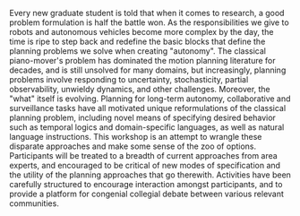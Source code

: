 <p>
Every new graduate student is told that when it comes to research, a good
problem formulation is half the battle won. As the responsibilities we give to
robots and autonomous vehicles become more complex by the day, the time is ripe
to step back and redefine the basic blocks that define the planning problems we
solve when creating "autonomy".  The classical piano-mover's problem has
dominated the motion planning literature for decades, and is still unsolved for
many domains, but increasingly, planning problems involve responding to
uncertainty, stochasticity, partial observability, unwieldy dynamics, and other
challenges. Moreover, the "what" itself is evolving. Planning for long-term
autonomy, collaborative and surveillance tasks have all motivated unique
reformulations of the classical planning problem, including novel means of
specifying desired behavior such as temporal logics and domain-specific
languages, as well as natural language instructions. This workshop is an
attempt to wrangle these disparate approaches and make some sense of the zoo of
options.  Participants will be treated to a breadth of current approaches from
area experts, and encouraged to be critical of new modes of specification and
the utility of the planning approaches that go therewith. Activities have been
carefully structured to encourage interaction amongst participants, and to
provide a platform for congenial collegial debate between various relevant
communities.
</p>

